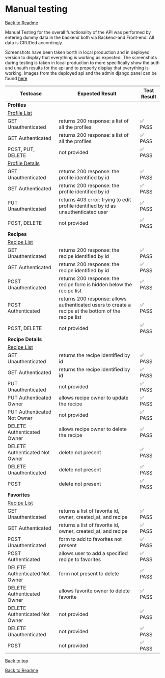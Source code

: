 <a name="Top"></a>
<h1> Manual testing </h1>

[Back to Readme](/README.md#manual-testing)

Manual Testing for the overall functionality of the API was performed by entering dummy data in the backend both via Backend-and Front-end.
All data is CRUDed accordingly.

Screenshots have been taken borth in local production and in deployed version to display that everything is working as expected.
The screenshots during testing is taken in local production to more specifically show the auth and unauth results for the api and to properly display that everything is working. 
Images from the deployed api and the admin django panel can be found [here](#deployed-admin-screens)

| Testcase                                                                     | Expected Result                                                                                             | Test Result |
| ---------------------------------------------------------------------------- | ----------------------------------------------------------------------------------------------------------- | ----------- |
| **Profiles**                                                                 |                                                                                                             |             |
| [Profile List](https://cookbook-drf-api-f6a1e9bf2c65.herokuapp.com/profiles/)         |                                                                                                    |             |
| GET Unauthenticated                                                          | returns 200 response: a list of all the profiles                                                            | ✅ PASS     |
| GET Authenticated                                                            | returns 200 response: a list of all the profiles                                                            | ✅ PASS     |
| POST, PUT, DELETE                                                            | not provided                                                                                                | ✅ PASS     |
| [Profile Details](https://cookbook-drf-api-f6a1e9bf2c65.herokuapp.com/profiles/)         |                                                                                                    |             |
| GET Unauthenticated                                                          | returns 200 response: the profile identified by id                                                           | ✅ PASS     |
| GET Authenticated                                                            | returns 200 response: the profile identified by id                                                           | ✅ PASS     |
| PUT Unauthenticated                                                          | returns 403 error: trying to edit profile identified by id as unauthenticated user                           | ✅ PASS     |  
| POST, DELETE                                                                 | not provided                                                                                                | ✅ PASS     |
| **Recipes**                                                                 |                                                                                                              |             |
| [Recipe List](https://cookbook-drf-api-f6a1e9bf2c65.herokuapp.com/recipes/)         |                                                                                                      |             |
| GET Unauthenticated                                                          | returns 200 response: the recipe identified by id                                                           | ✅ PASS     |
| GET Authenticated                                                            | returns 200 response: the recipe identified by id                                                           | ✅ PASS     |
| POST Unauthenticated                                                          | returns 200 response: the recipe form is hidden below the recipe list                                     | ✅ PASS     |
| POST Authenticated                                                            | returns 200 response: allows authenticated users to create a recipe at the bottom of the recipe list       | ✅ PASS     |
| POST, DELETE                                                                 | not provided                                                                                                | ✅ PASS     |
| **Recipe Details**                                                                 |                                                                                                       |             |
| [Recipe List](https://cookbook-drf-api-f6a1e9bf2c65.herokuapp.com/recipes/52/)         |                                                                                                   |             |
| GET Unauthenticated                                                          | returns the recipe identified by id                                                                         | ✅ PASS     |
| GET Authenticated                                                            | returns the recipe identified by id                                                                         | ✅ PASS     |
| PUT Unauthenticated                                                          | not provided                                                                                                | ✅ PASS     |
| PUT Authenticated Owner                                                      | allows recipe owner to update the recipe                                                                   | ✅ PASS     |
| PUT Authenticated Not Owner                                                  | not provided                                                                                               | ✅ PASS     |
| DELETE Authenticated Owner                                                   | allows recipe owner to delete the recipe                                                                   | ✅ PASS     |
| DELETE Authenticated Not Owner                                               | delete not present                                                                                          | ✅ PASS     |
| DELETE Unauthenticated                                                       | delete not present                                                                                           | ✅ PASS     |
| POST                                                                         | delete not present                                                                                           | ✅ PASS     |
| **Favorites**                                                                 |                                                                                                            |             |
| [Recipe List](https://cookbook-drf-api-f6a1e9bf2c65.herokuapp.com/favorites/)|                                                                                                             |             |
| GET Unauthenticated                                                          | returns a list of favorite id, owner, created_at, and recipe                                                | ✅ PASS     |
| GET Authenticated                                                            | returns a list of favorite id, owner, created_at, and recipe                                                | ✅ PASS     |
| POST Unauthenticated                                                         | form to add to favorites not present                                                                       | ✅ PASS     |
| POST Authenticated                                                           | allows user to add a specified recipe to favorites                                                         | ✅ PASS     |
| DELETE Authenticated Not Owner                                               | form not present to delete                                                                                 | ✅ PASS     |
| DELETE Authenticated Owner                                                   | allows favorite owner to delete favorite                                                                   | ✅ PASS     |
| DELETE Authenticated Not Owner                                               | not provided                                                                                               | ✅ PASS     |
| DELETE Unauthenticated                                                       | not provided                                                                                                | ✅ PASS     |
| POST                                                                         | not provided                                                                                                | ✅ PASS     |
[Back to top](#Top)<br>

[Back to Readme](/README.md#manual-testing)